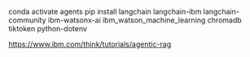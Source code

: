 

conda activate agents
pip install langchain langchain-ibm langchain-community ibm-watsonx-ai ibm_watson_machine_learning chromadb tiktoken python-dotenv


https://www.ibm.com/think/tutorials/agentic-rag